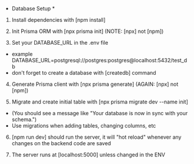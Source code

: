 
* Database Setup *

1. Install dependencies with [npm install]

2. Init Prisma ORM with [npx prisma init] 
  (NOTE: [npx] not [npm])

3. Set your DATABASE_URL in the .env file
  - example DATABASE_URL=postgresql://postgres:postgres@localhost:5432/test_db
  - don't forget to create a database with [createdb] command

4. Generate Prisma client with [npx prisma generate]
  (AGAIN: [npx] not [npm])


5. Migrate and create initial table with [npx prisma migrate dev --name init]
  - (You should see a message like "Your database is now in sync with your schema.")
  - Use migrations when adding tables, changing columns, etc

6. [npm run dev] should run the server, it will "hot reload" whenever any changes on the backend code are saved

7. The server runs at [localhost:5000] unless changed in the ENV
